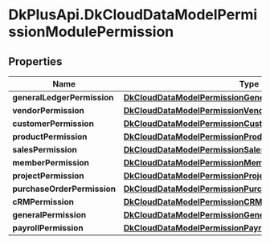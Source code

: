 # DkPlusApi.DkCloudDataModelPermissionModulePermission

## Properties
Name | Type | Description | Notes
------------ | ------------- | ------------- | -------------
**generalLedgerPermission** | [**DkCloudDataModelPermissionGeneralLedgerPermissionModel**](DkCloudDataModelPermissionGeneralLedgerPermissionModel.md) |  | [optional] 
**vendorPermission** | [**DkCloudDataModelPermissionVendorPermissionModel**](DkCloudDataModelPermissionVendorPermissionModel.md) |  | [optional] 
**customerPermission** | [**DkCloudDataModelPermissionCustomerPermissionModel**](DkCloudDataModelPermissionCustomerPermissionModel.md) |  | [optional] 
**productPermission** | [**DkCloudDataModelPermissionProductPermissionModel**](DkCloudDataModelPermissionProductPermissionModel.md) |  | [optional] 
**salesPermission** | [**DkCloudDataModelPermissionSalesPermissionModel**](DkCloudDataModelPermissionSalesPermissionModel.md) |  | [optional] 
**memberPermission** | [**DkCloudDataModelPermissionMemberPermissionModel**](DkCloudDataModelPermissionMemberPermissionModel.md) |  | [optional] 
**projectPermission** | [**DkCloudDataModelPermissionProjectPermissionModel**](DkCloudDataModelPermissionProjectPermissionModel.md) |  | [optional] 
**purchaseOrderPermission** | [**DkCloudDataModelPermissionPurchaseOrdertPermissionModel**](DkCloudDataModelPermissionPurchaseOrdertPermissionModel.md) |  | [optional] 
**cRMPermission** | [**DkCloudDataModelPermissionCRMPermissionModel**](DkCloudDataModelPermissionCRMPermissionModel.md) |  | [optional] 
**generalPermission** | [**DkCloudDataModelPermissionGeneralPermissionModel**](DkCloudDataModelPermissionGeneralPermissionModel.md) |  | [optional] 
**payrollPermission** | [**DkCloudDataModelPermissionPayrollPermissionModel**](DkCloudDataModelPermissionPayrollPermissionModel.md) |  | [optional] 


